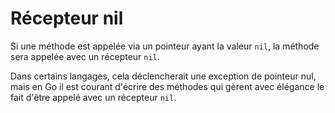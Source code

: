 # Récepteur nil

Si une méthode est appelée via un pointeur ayant la valeur `nil`, la méthode sera appelée avec un récepteur `nil`.

Dans certains langages, cela déclencherait une exception de pointeur nul,
mais en Go il est courant d'écrire des méthodes qui gèrent avec élégance le fait d'être appelé avec un récepteur `nil`.
